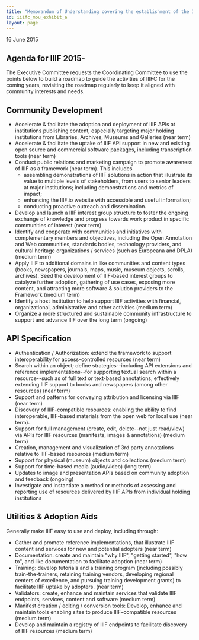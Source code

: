 ```yaml
---
title: "Memorandum of Understanding covering the establishment of the IIIF Consortium - Exhibit A"
id: iiifc_mou_exhibit_a
layout: page
---
```


16 June 2015

## Agenda for IIIF 2015-

The Executive Committee requests the Coordinating Committee to use the points below to build a roadmap to guide the activities of IIIFC for the coming years, revisiting the roadmap regularly to keep it aligned with community interests and needs.

## Community Development

  * Accelerate & facilitate the adoption and deployment of IIIF APIs at institutions publishing content, especially targeting major holding institutions from Libraries, Archives, Museums and Galleries (near term)
  * Accelerate & facilitate the uptake of IIIF API support in new and existing open source and commercial software packages, including transcription tools (near term)
  * Conduct public relations and marketing campaign to promote awareness of IIIF as a framework (near term). This includes
    * assembling demonstrations of IIIF solutions in action that illustrate its value to multiple levels of stakeholders, from users to senior leaders at major institutions; including demonstrations and metrics of impact;
    * enhancing the IIIF.io website with accessible and useful information;
    * conducting proactive outreach and dissemination.
  * Develop and launch a IIIF interest group structure to foster the ongoing exchange of knowledge and progress towards work product in specific communities of interest (near term)
  * Identify and cooperate with communities and initiatives with complementary members and objectives, including the Open Annotation and Web communities, standards bodies, technology providers, and cultural heritage organizations / services (such as Europeana and DPLA) (medium term)
  * Apply IIIF to additional domains in like communities and content types (books, newspapers, journals, maps, music, museum objects, scrolls, archives). Seed the development of IIIF-based interest groups to catalyze further adoption, gathering of use cases, exposing more content, and attracting more software & solution providers to the Framework (medium term)
  * Identify a host institution to help support IIIF activities with financial, organizational, administrative and other activities (medium term)
  * Organize a more structured and sustainable community infrastructure to support and advance IIIF over the long term (ongoing)

## API Specification

  * Authentication / Authorization: extend the framework to support interoperability for access-controlled resources (near term)
  * Search within an object; define strategies--including API extensions and reference implementations--for supporting textual search within a resource--such as of full text or text-based annotations, effectively extending IIIF support to books and newspapers (among other resources) (near term)
  * Support and patterns for conveying attribution and licensing via IIIF (near term)
  * Discovery of IIIF-compatible resources: enabling the ability to find interoperable, IIIF-based materials from the open web for local use (near term).
  * Support for full management (create, edit, delete--not just read/view) via APIs for IIIF resources (manifests, images & annotations) (medium term)
  * Creation, management and visualization of 3rd party annotations relative to IIIF-based resources (medium term)
  * Support for physical (museum) objects and collections (medium term)
  * Support for time-based media (audio/video) (long term)
  * Updates to image and presentation APIs based on community adoption and feedback (ongoing)
  * Investigate and instantiate a method or methods of assessing and reporting use of resources delivered by IIIF APIs from individual holding institutions 

## Utilities & Adoption Aids

Generally make IIIF easy to use and deploy, including through: 

  * Gather and promote reference implementations, that illustrate IIIF content and services for new and potential adopters (near term)
  * Documentation: create and maintain "why IIIF", "getting started", "how to", and like documentation to facilitate adoption (near term)
  * Training: develop tutorials and a training program (including possibly train-the-trainers, retaining training vendors, developing regional centers of excellence, and pursuing training development grants) to facilitate IIIF uptake by adopters. (near term)
  * Validators: create, enhance and maintain services that validate IIIF endpoints, services, content and software (medium term)
  * Manifest creation / editing / conversion tools: Develop, enhance and maintain tools enabling sites to produce IIIF-compatible resources (medium term)
  * Develop and maintain a registry of IIIF endpoints to facilitate discovery of IIIF resources (medium term)


